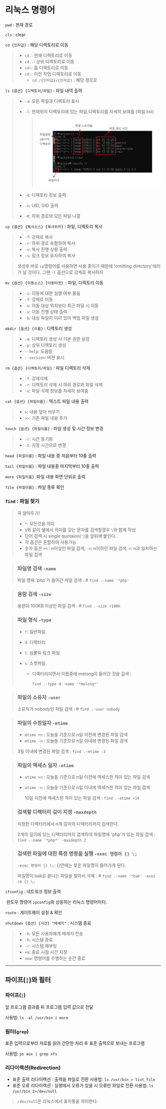# 리눅스 명령어

`pwd` : 현재 경로

`cls` : clear



`cd {인자값}` :  해당 디렉토리로 이동

> - `cd.`: 현재 디렉토리로 이동
> - `cd..`: 상위 디렉토리로 이동
> - `cd~`: 홈 디렉토리로 이동
> - `cd-`: 이전 작업 디렉토리로 이동
>   - `cd /{인자값}/{인자값}` : 해당 경로로



`ls {옵션} {디렉토리/파일}` :  파일 	내역 출력

> - `-a`: 모든 파일과 디렉토리 표시 
>
> - `-l`: 현재위치 디렉토리에 있는 파일,디렉토리를 자세히 보여줌 (파일 list)
>
>   >![1547367648244](images\1547367648244.png)
>
> - `-d`: 디렉토리 정보 출력 
>
> - `-n`: UID, GID 출력 
>
> - `-R`: 하위 경로와 모든 파일 나열 



`cp {옵션} {복사소스} {복사위치}` : 파일, 디렉토리 복사

> - `-f`: 강제로 복사 
> - `-r`: 하위 경로 포함하여 복사 
> - `-v`: 복사 진행 상황 출력 
> - `-s`: 링크 정보 유지하여 복사 

> 생성후 바로 `cp`명령어를 사용하면 사용 중이기 때문에 'omitting directory'에러가 날 것이다. 그땐 `-r` 옵션으로 강제로 복사하자



`mv {옵션} {이동소스} {이동타겟} `: 파일, 디렉토리 이동

> - `-i`: 이동에 대한 실행 여부 물음 
> - `-f`: 강제로 이동 
> - `-u`: 이동 대상 위치보다 최근 파일 시 이동 
> - `-v`: 이동 진행 상태 출력 
> - `-b`: 대상 파일이 이미 있어 백업 파일 생성 



`mkdir {옵션} {이름}`   : 디렉토리 생성

>- `-m`: 디렉토리 생성 시 기본 권한 설정 
>- `-p`: 상위 디렉토리 생성
>- `--help`: 도움말 
>- `--version`: 버전 표시 



`rm {옵션} {디렉토리/파일}` : 파일 디렉토리 삭제

> - `-f`: 강제삭제 
> - `-r`: 디렉토리 삭제 시 하위 경로와 파일 삭제 
> - `-v`: 파일 삭제 정보를 자세히 보여줌 



`cat {옵션} {파일이름}` : 텍스트 파일 내용 출력

>- `>`: 내용 덮어 씌우기 
>- `>>`: 기존 파일 내용 추가



`touch {옵션} {파일이름}` : 파일 생성 및 시간 정보 변경

>- `-r`: 시간 동기화 
>- `-t`: 지정 시간으로 변경 



`head {파일이름}` : 파일 내용 중 처음부터 10줄 출력



`tail {파일이름}` : 파일 내용중 마지막부터 10줄 출력



`more {파일이름}` :파일 내용 화면 단위로 출력



`file {파일이름}` : 파일 종류 확인



### `find` : 파일 찾기

>꼭 알아두기!
>
>- `*`: 모든것을 의미
>- `$`와 같이 쉘에서 의미를 갖는 문자를 검색할경우 `\`와 함께 작성
>- 단어 검색 시 single quotaion(`'`)을 앞뒤에 붙인다. 
>- 각 옵션은 혼합하여 사용가능
>- 숫자 옵션 `+n` : n이상인 파일 검색,
>  `-n`: n이하인 파일 검색,
>  `n`: n과 일치하는 파일 검색

> ### 파일명 검색 `-name`
>
> 파일 명에 'php'가 들어간 파일 검색 : # `find .-name '*php'`

> ### 용량 검색 `-size`
>
> 용량이 100KB 이상인 파일 검색 : # `find .-size +100k`

> ### 파일 형식 `-type`
>
> - `f`: 일반파일
>
> - `d`: 디렉터리
>
> - `l`: 심볼릭 링크 파일
>
> - `s`: 소켓파일
>
>   - 디렉터리이면서 이름중에 melong이 들어간 것을 검색 :
>
>      	 `find .-type d -name '*melong*'`

> ### 파일의 소유자 `-user`
>
> 소유자가 nobody인 파일 검색 : # `find .-user nobody`

>### 파일의 수정일자 `-mtime`
>
>- `mtime +n` : 오늘을 기준으로 n일 이전에 변경된 파일 검색
>- `mtime -n` : 오늘을 기준으로 n일 이내에 변경된 파일 검색
>
>3일 이내에 변경된 파일 검색 : `find .-mtime -3`

> ### 파일의 액세스 일자 `-atime`
>
> - `atime +n` : 오늘을 기준으로 n일 이전에 엑세스한 적이 있는 파일 검색
>
> - `atime -n` : 오늘을 기준으로 n일 이내에 엑세스한 적이 있는 파일 검색
>
>   10일 이전에 엑세스한 적이 있는 파일 검색 :  `find .-atime +10`

> ### 검색할 디렉터리 깊이 지정 `-maxdepth`
>
> 지정한 디렉터리에서 n개 깊이의 디렉터리까지 검색한다. 
>
> 2개의 깊이에 있는 디렉터리까지 검색하여 파일명에 'php'가 있는 파일 검색 :  `find .-name '*php*' -maxdepth 2`

> ### 검색한 파일에 대한 특정 명령을 실행 `-exec 명령어 {} \;`
>
> `-exec 명령어 {} \;`: {}안에는 찾은 파일명이 들어가게 된다.
>
> 파일명이 bak로 끝나는 파일을 찾아서 삭제 : # `find .-name '*bak' -exec rm {} \;`



`ifconfig` :  네트워크 정보 출력

​			윈도우 명령어 `ipconfig`와 상응하는 리눅스 명령어이다.



`route` :  게이트웨이 설정 & 확인



`shutdown {옵션} {시간} "메세지"` : 시스템 종료

> - `-k`: 모든 사용자에게 메세지 전송 
> - `-h`: 시스템 종료 
> - `-r`: 시스템 재부팅 
> - `+m`: 종료 시점 시간 지정 
> - `now`: 명령어를 수행하는 순간 종료



---

## 파이프(`|`)와 필터

### 파이프(`|`)

앞 프로그램 결과를 뒤 프로그램 입력 값으로 전달

사용법: `ls -al /usr/bin | more`



### 필터(`grep`)

표준 입력으로부터 자료를 읽어 간단한 처리 후 표준 출력으로 보내는 프로그램

사용법: `ps aux | grep xfs`



### 리다이렉션(Redirection) 

- 표준 출력 리다이렉션 : 출력을 파일로 전환
  사용법: `ls /usr/bin > list_file`
- 표준 오류 리다이렉션 : 실행에서 오류가 있을 시 오류만 파일로 전환
  사용법: `ls /usr/bin 2>/dev/null`

>  `/dev/null`은 리눅스에서 휴지통을 의미한다.

